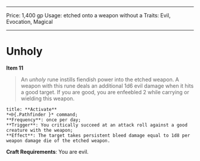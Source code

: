 
---
Price: 1,400 gp
Usage: etched onto a weapon without a
Traits: Evil, Evocation, Magical

---

# Unholy

**Item 11**

> An *unholy* rune instills fiendish power into the etched weapon. A weapon with this rune deals an additional 1d6 evil damage when it hits a good target. If you are good, you are enfeebled 2 while carrying or wielding this weapon.

```ad-embed-ability
title: **Activate**
*⬲{.Pathfinder }* command; 
**Frequency**: once per day;
**Trigger**: You critically succeed at an attack roll against a good creature with the weapon;
**Effect**: The target takes persistent bleed damage equal to 1d8 per weapon damage die of the etched weapon.

```

**Craft Requirements**: You are evil.
